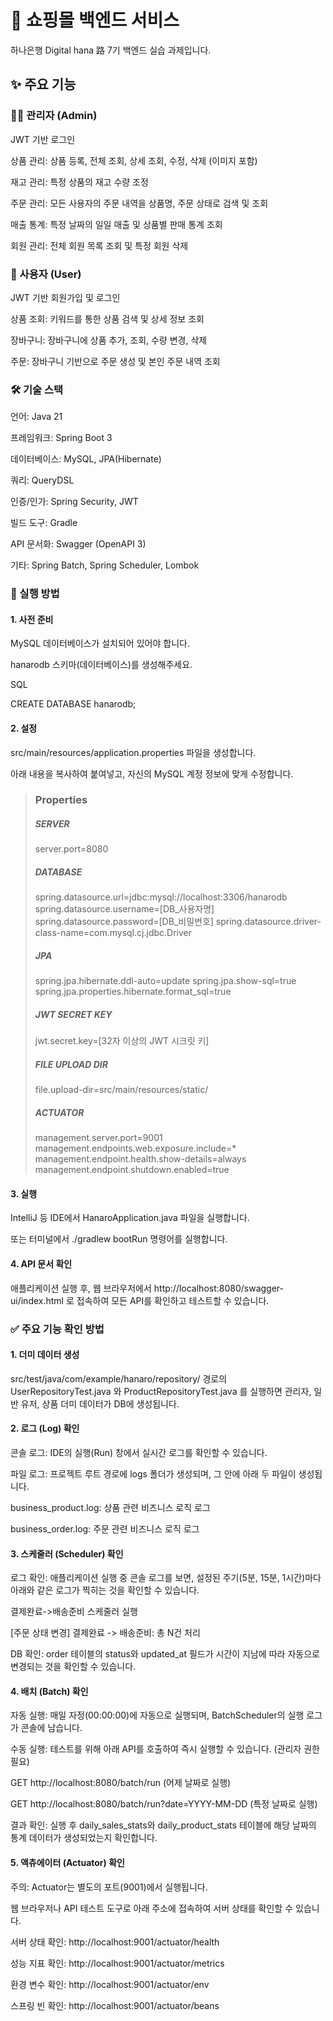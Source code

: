 
# 🛒 쇼핑몰 백엔드 서비스
하나은행 Digital hana 路 7기 백엔드 실습 과제입니다.

## ✨ 주요 기능
### 👨‍💻 관리자 (Admin)
JWT 기반 로그인

상품 관리: 상품 등록, 전체 조회, 상세 조회, 수정, 삭제 (이미지 포함)

재고 관리: 특정 상품의 재고 수량 조정

주문 관리: 모든 사용자의 주문 내역을 상품명, 주문 상태로 검색 및 조회

매출 통계: 특정 날짜의 일일 매출 및 상품별 판매 통계 조회

회원 관리: 전체 회원 목록 조회 및 특정 회원 삭제

### 👤 사용자 (User)
JWT 기반 회원가입 및 로그인

상품 조회: 키워드를 통한 상품 검색 및 상세 정보 조회

장바구니: 장바구니에 상품 추가, 조회, 수량 변경, 삭제

주문: 장바구니 기반으로 주문 생성 및 본인 주문 내역 조회

### 🛠️ 기술 스택
언어: Java 21

프레임워크: Spring Boot 3

데이터베이스: MySQL, JPA(Hibernate)

쿼리: QueryDSL

인증/인가: Spring Security, JWT

빌드 도구: Gradle

API 문서화: Swagger (OpenAPI 3)

기타: Spring Batch, Spring Scheduler, Lombok

### 🚀 실행 방법
#### 1. 사전 준비
   MySQL 데이터베이스가 설치되어 있어야 합니다.

hanarodb 스키마(데이터베이스)를 생성해주세요.

SQL

CREATE DATABASE hanarodb;
#### 2. 설정
   src/main/resources/application.properties 파일을 생성합니다.

아래 내용을 복사하여 붙여넣고, 자신의 MySQL 계정 정보에 맞게 수정합니다.

>### Properties
>##### SERVER
>server.port=8080
>
>##### DATABASE
>spring.datasource.url=jdbc:mysql://localhost:3306/hanarodb
spring.datasource.username=[DB_사용자명]
spring.datasource.password=[DB_비밀번호]
spring.datasource.driver-class-name=com.mysql.cj.jdbc.Driver
>
>##### JPA
>spring.jpa.hibernate.ddl-auto=update
spring.jpa.show-sql=true
spring.jpa.properties.hibernate.format_sql=true
>
>##### JWT SECRET KEY
>jwt.secret.key=[32자 이상의 JWT 시크릿 키]
>
>##### FILE UPLOAD DIR
>file.upload-dir=src/main/resources/static/
>
>##### ACTUATOR
>management.server.port=9001
management.endpoints.web.exposure.include=*
management.endpoint.health.show-details=always
management.endpoint.shutdown.enabled=true
#### 3. 실행
   IntelliJ 등 IDE에서 HanaroApplication.java 파일을 실행합니다.

또는 터미널에서 ./gradlew bootRun 명령어를 실행합니다.

#### 4. API 문서 확인
   애플리케이션 실행 후, 웹 브라우저에서 http://localhost:8080/swagger-ui/index.html 로 접속하여 모든 API를 확인하고 테스트할 수 있습니다.

### ✅ 주요 기능 확인 방법
#### 1. 더미 데이터 생성
   src/test/java/com/example/hanaro/repository/ 경로의 UserRepositoryTest.java 와 ProductRepositoryTest.java 를 실행하면 관리자, 일반 유저, 상품 더미 데이터가 DB에 생성됩니다.

#### 2. 로그 (Log) 확인
   콘솔 로그: IDE의 실행(Run) 창에서 실시간 로그를 확인할 수 있습니다.

파일 로그: 프로젝트 루트 경로에 logs 폴더가 생성되며, 그 안에 아래 두 파일이 생성됩니다.

business_product.log: 상품 관련 비즈니스 로직 로그

business_order.log: 주문 관련 비즈니스 로직 로그

#### 3. 스케줄러 (Scheduler) 확인
   로그 확인: 애플리케이션 실행 중 콘솔 로그를 보면, 설정된 주기(5분, 15분, 1시간)마다 아래와 같은 로그가 찍히는 것을 확인할 수 있습니다.

결제완료->배송준비 스케줄러 실행

[주문 상태 변경] 결제완료 -> 배송준비: 총 N건 처리

DB 확인: order 테이블의 status와 updated_at 필드가 시간이 지남에 따라 자동으로 변경되는 것을 확인할 수 있습니다.

#### 4. 배치 (Batch) 확인
   자동 실행: 매일 자정(00:00:00)에 자동으로 실행되며, BatchScheduler의 실행 로그가 콘솔에 남습니다.

수동 실행: 테스트를 위해 아래 API를 호출하여 즉시 실행할 수 있습니다. (관리자 권한 필요)

GET http://localhost:8080/batch/run (어제 날짜로 실행)

GET http://localhost:8080/batch/run?date=YYYY-MM-DD (특정 날짜로 실행)

결과 확인: 실행 후 daily_sales_stats와 daily_product_stats 테이블에 해당 날짜의 통계 데이터가 생성되었는지 확인합니다.

#### 5. 액츄에이터 (Actuator) 확인
   주의: Actuator는 별도의 포트(9001)에서 실행됩니다.

웹 브라우저나 API 테스트 도구로 아래 주소에 접속하여 서버 상태를 확인할 수 있습니다.

서버 상태 확인: http://localhost:9001/actuator/health

성능 지표 확인: http://localhost:9001/actuator/metrics

환경 변수 확인: http://localhost:9001/actuator/env

스프링 빈 확인: http://localhost:9001/actuator/beans